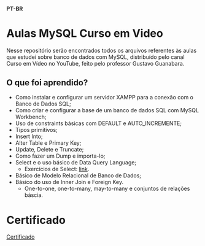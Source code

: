 
#### PT-BR
# Aulas MySQL Curso em Video
 Nesse repositório serão encontrados todos os arquivos referentes às aulas que estudei sobre banco de dados com MySQL, distribuído pelo canal Curso em Vídeo no YouTube, feito pelo professor Gustavo Guanabara.

## O que foi aprendido?
 - Como instalar e configurar um servidor XAMPP para a conexão com o Banco de Dados SQL;
 - Como criar e configurar a base de um banco de dados SQL com MySQL Workbench;
 - Uso de constraints básicas com DEFAULT e AUTO_INCREMENTE;
 - Tipos primitivos;
 - Insert Into;
 - Alter Table e Primary Key;
 - Update, Delete e Truncate;
 - Como fazer um Dump e importa-lo;
 - Select e o uso básico de Data Query Language;
   - Exercícios de Select: [link](https://github.com/LuanTMoura/Aulas-MySQL-Curso-em-Video/tree/main/Exerc%C3%ADcios).
 - Básico de Modelo Relacional de Banco de Dados;
 - Básico do uso de Inner Join e Foreign Key.
   - One-to-one, one-to-many, may-to-many e conjuntos de relações báscia.

# Certificado
[Certificado]()

   
